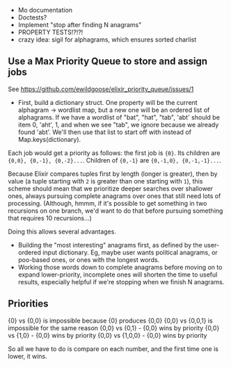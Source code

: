 - Mo documentation
- Doctests?
- Implement "stop after finding N anagrams"
- PROPERTY TESTS!?!?!
- crazy idea: sigil for alphagrams, which ensures sorted charlist

## Use a Max Priority Queue to store and assign jobs

See https://github.com/ewildgoose/elixir_priority_queue/issues/1

- First, build a dictionary struct. One property will be the current alphagram -> wordlist map, but a new one will be an ordered list of alphagrams. If we have a wordlist of "bat", "hat", "tab", 'abt' should be item 0, 'aht', 1, and when we see "tab", we ignore because we already found 'abt'. We'll then use that list to start off with instead of Map.keys(dictionary).

Each job would get a priority as follows: the first job is `{0}`. Its children are `{0,0}, {0,-1}, {0,-2}...`. Children of `{0,-1}` are `{0,-1,0}, {0,-1,-1}...`.

Because Elixir compares tuples first by length (longer is greater), then by value (a tuple starting with `2` is greater than one starting with `1`), this scheme should mean that we prioritize deeper searches over shallower ones, always pursuing complete anagrams over ones that still need lots of processing. (Although, hmmm, if it's possible to get something in two recursions on one branch, we'd want to do that before pursuing something that requires 10 recursions...)

Doing this allows several advantages.
  - Building the "most interesting" anagrams first, as defined by the user-ordered input dictionary. Eg, maybe user wants political anagrams, or poo-based ones, or ones with the longest words.
  - Working those words down to complete anagrams before moving on to expand lower-priority, incomplete ones will shorten the time to useful results, especially helpful if we're stopping when we finish N anagrams.

## Priorities

{0} vs {0,0} is impossible because {0} produces {0,0}
{0,0} vs {0,0,1} is impossible for the same reason
{0,0} vs {0,1} - {0,0} wins by priority
{0,0} vs {1,0} - {0,0} wins by priority
{0,0} vs {1,0,0} - {0,0} wins by priority

So all we have to do is compare on each number, and the first time one is lower, it wins.
